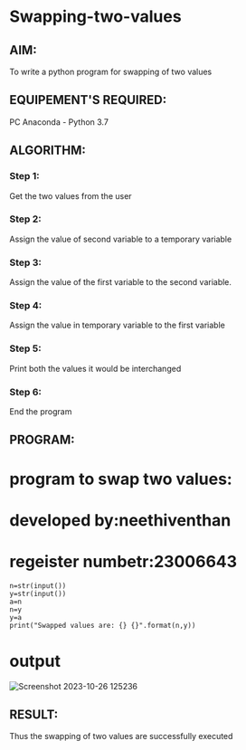 # Swapping-two-values
## AIM:
To write a python program for swapping of two values
## EQUIPEMENT'S REQUIRED: 
PC
Anaconda - Python 3.7
## ALGORITHM: 
### Step 1:
Get the two values from the user
### Step 2: 
Assign the value of second variable to a temporary variable 
### Step 3: 
Assign the value of the first variable to the second variable.
### Step 4:  
Assign the value in temporary variable to the first variable
### Step 5: 
Print both the values it would be interchanged
### Step 6: 
End the program
## PROGRAM:
# program to swap two values:
# developed by:neethiventhan
# regeister numbetr:23006643
~~~
n=str(input())
y=str(input())
a=n
n=y
y=a
print("Swapped values are: {} {}".format(n,y))
~~~

# output
![Screenshot 2023-10-26 125236](https://github.com/Neethiventhan123/Swapping-two-values/assets/148514848/1a8cd609-c757-46ab-9b22-37e433689acf)


## RESULT:
Thus the swapping of two values are successfully executed



